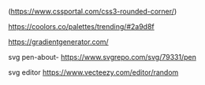 (https://www.cssportal.com/css3-rounded-corner/)

https://coolors.co/palettes/trending/#2a9d8f

https://gradientgenerator.com/

svg pen-about- https://www.svgrepo.com/svg/79331/pen

svg editor https://www.vecteezy.com/editor/random